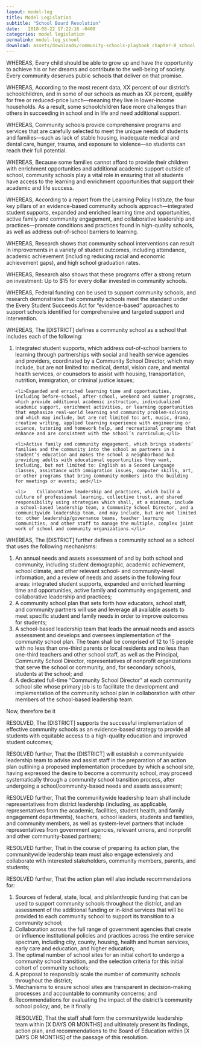 ```yaml
---
layout: model-leg
title: Model Legislation
subtitle: "School Board Resolution"
date:   2018-08-22 17:22:16 -0400
categories: model legislation
permalink: model-leg_school
download: assets/downloads/community-schools-playbook_chapter-8_school.pdf
---
```


WHEREAS, Every child should be able to grow up and have the opportunity to achieve his or her dreams and contribute to the well-being of society. Every community deserves public schools that deliver on that promise.

WHEREAS, According to the most recent data, XX percent of our district’s schoolchildren, and in some of our schools as much as XX percent, qualify for free or reduced-price lunch—meaning they live in lower-income households. As a result, some schoolchildren face more challenges than others in succeeding in school and in life and need additional support.

WHEREAS, Community schools provide comprehensive programs and services that are carefully selected to meet the unique needs of students and families—such as lack of stable housing, inadequate medical and dental care, hunger, trauma, and exposure to violence—so students can reach their full potential.

WHEREAS, Because some families cannot afford to provide their children with enrichment opportunities and additional academic support outside of school, community schools play a vital role in ensuring that all students have access to the learning and enrichment opportunities that support their academic and life success.

WHEREAS, According to a report from the Learning Policy Institute, the four key pillars of an evidence-based community schools approach—integrated student supports, expanded and enriched learning time and opportunities, active family and community engagement, and collaborative leadership and practices—promote conditions and practices found in high-quality schools, as well as address out-of-school barriers to learning.

WHEREAS, Research shows that community school interventions can result in improvements in a variety of student outcomes, including attendance, academic achievement (including reducing racial and economic achievement gaps), and high school graduation rates.

WHEREAS, Research also shows that these programs offer a strong return on investment: Up to $15 for every dollar invested in community schools.

WHEREAS, Federal funding can be used to support community schools, and research demonstrates that community schools meet the standard under the Every Student Succeeds Act for “evidence-based” approaches to support schools identified for comprehensive and targeted support and intervention.

WHEREAS, The [DISTRICT] defines a community school as a school that includes each of the following:
  <ol class="leg_1">
    <li>Integrated student supports, which address out-of-school barriers to learning through partnerships with social and health service agencies and providers, coordinated by a Community School Director, which may include, but are not limited to: medical, dental, vision care, and mental health services, or counselors to assist with housing, transportation, nutrition, immigration, or criminal justice issues;</li>

    <li>Expanded and enriched learning time and opportunities, including before-school, after-school, weekend and summer programs, which provide additional academic instruction, individualized academic support, enrichment activities, or learning opportunities that emphasize real-world learning and community problem-solving and which may include, but are not limited to: art, music, drama, creative writing, applied learning experience with engineering or science, tutoring and homework help, and recreational programs that enhance and are consistent with the school’s curriculum;</li>

    <li>Active family and community engagement, which brings students’ families and the community into the school as partners in a student’s education and makes the school a neighborhood hub providing adults with educational opportunities they want, including, but not limited to: English as a Second Language classes, assistance with immigration issues, computer skills, art, or other programs that bring community members into the building for meetings or events; and</li>

    <li>	Collaborative leadership and practices, which build a culture of professional learning, collective trust, and shared responsibility using strategies which shall, at a minimum, include a school-based leadership team, a Community School Director, and a communitywide leadership team, and may include, but are not limited to: other leadership/governance teams, teacher learning communities, and other staff to manage the multiple, complex joint work of school and community organizations.</li>
  </ol>

WHEREAS, The [DISTRICT] further defines a community school as a school that uses the following mechanisms:

  <ol class="leg_1">
    <li>An annual needs and assets assessment of and by both school and community, including student demographic, academic achievement, school climate, and other relevant school- and community-level information, and a review of needs and assets in the following four areas: integrated student supports, expanded and enriched learning time and opportunities, active family and community engagement, and collaborative leadership and practices;</li>
    <li>A community school plan that sets forth how educators, school staff, and community partners will use and leverage all available assets to meet specific student and family needs in order to improve outcomes for students;</li>
    <li>A school-based leadership team that leads the annual needs and assets assessment and develops and oversees implementation of the community school plan. The team shall be comprised of 12 to 15 people with no less than one-third parents or local residents and no less than one-third teachers and other school staff, as well as the Principal, Community School Director, representatives of nonprofit organizations that serve the school or community, and, for secondary schools, students at the school; and</li>
    <li>A dedicated full-time “Community School Director” at each community school site whose primary job is to facilitate the development and implementation of the community school plan in collaboration with other members of the school-based leadership team.</li>
  </ol>

Now, therefore be it

RESOLVED, The [DISTRICT] supports the successful implementation of effective community schools as an evidence-based strategy to provide all students with equitable access to a high-quality education and improved student outcomes;

RESOLVED further, That the [DISTRICT] will establish a communitywide leadership team to advise and assist staff in the preparation of an action plan outlining a proposed implementation procedure by which a school site, having expressed the desire to become a community school, may proceed systematically through a community school transition process, after undergoing a school/community-based needs and assets assessment;

RESOLVED further, That the communitywide leadership team shall include representatives from district leadership (including, as applicable, representatives from the academic, facilities, student health, and family engagement departments), teachers, school leaders, students and families, and community members, as well as system-level partners that include representatives from government agencies, relevant unions, and nonprofit and other community-based partners;

RESOLVED further, That in the course of preparing its action plan, the communitywide leadership team must also engage extensively and collaborate with interested stakeholders, community members, parents, and students;

RESOLVED further, That the action plan will also include recommendations for:

  <ol class="leg_1">
    <li>Sources of federal, state, local, and philanthropic funding that can be used to support community schools throughout the district, and an assessment of the additional funding or in-kind services that will be provided to each community school to support its transition to a community school;</li>
    <li>Collaboration across the full range of government agencies that create or influence institutional policies and practices across the entire service spectrum, including city, county, housing, health and human services, early care and education, and higher education;</li>
    <li>The optimal number of school sites for an initial cohort to undergo a community school transition, and the selection criteria for this initial cohort of community schools;</li>
    <li>A proposal to responsibly scale the number of community schools throughout the district;</li>
    <li>Mechanisms to ensure school sites are transparent in decision-making processes and accountable to community concerns; and</li>
    <li>Recommendations for evaluating the impact of the district’s community school policy; and, be it finally</li>

RESOLVED, That the staff shall form the communitywide leadership team within [X DAYS OR MONTHS] and ultimately present its findings, action plan, and recommendations to the Board of Education within [X DAYS OR MONTHS] of the passage of this resolution.
